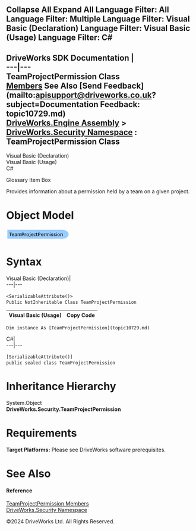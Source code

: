        

 Collapse All Expand All  Language Filter: All  Language Filter: Multiple  Language Filter: Visual Basic (Declaration) Language Filter: Visual Basic (Usage) Language Filter: C#  
---  
DriveWorks SDK Documentation  |   
---|---  
TeamProjectPermission Class   
[Members](topic10730.md) See Also [Send Feedback](mailto:apisupport@driveworks.co.uk?subject=Documentation Feedback: topic10729.md)  
[DriveWorks.Engine Assembly](topic2156.md) > [DriveWorks.Security Namespace](topic10574.md) : TeamProjectPermission Class  
---  
  
Visual Basic (Declaration)    
Visual Basic (Usage)    
C# 

Glossary Item Box

Provides information about a permission held by a team on a given project. 

# Object Model

![](dotnetdiagramimages/image541.png)

# Syntax

Visual Basic (Declaration)|   
---|---  
      
    
    <SerializableAttribute()>
    Public NotInheritable Class TeamProjectPermission   
  
Visual Basic (Usage)| Copy Code  
---|---  
      
    
    Dim instance As [TeamProjectPermission](topic10729.md)  
  
C#|   
---|---  
      
    
    [SerializableAttribute()]
    public sealed class TeamProjectPermission   
  
# Inheritance Hierarchy

System.Object  
**DriveWorks.Security.TeamProjectPermission**  


# Requirements

**Target Platforms:** Please see DriveWorks software prerequisites.

# See Also

#### Reference

[TeamProjectPermission Members](topic10730.md)   
[DriveWorks.Security Namespace](topic10574.md)

©2024 DriveWorks Ltd. All Rights Reserved.
